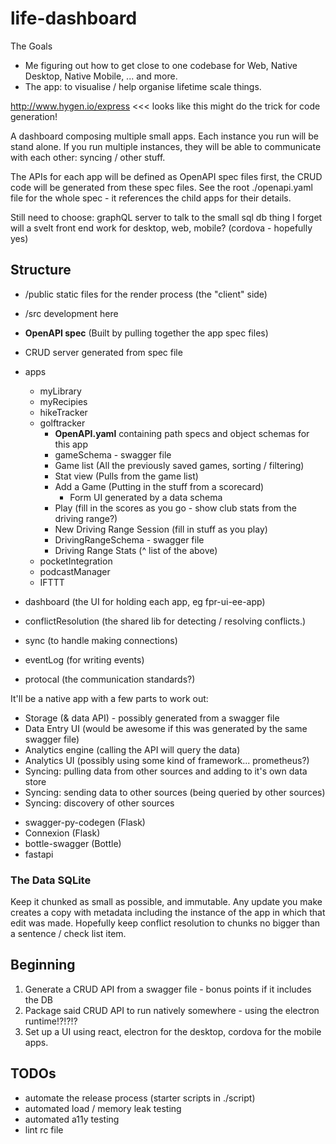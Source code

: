 # life-dashboard

The Goals

- Me figuring out how to get close to one codebase for Web, Native Desktop, Native Mobile, ... and more.
- The app: to visualise / help organise lifetime scale things.

http://www.hygen.io/express <<< looks like this might do the trick for code generation!

A dashboard composing multiple small apps. Each instance you run will be stand alone. If you run multiple instances, they will be able to communicate with each other: syncing / other stuff.

The APIs for each app will be defined as OpenAPI spec files first, the CRUD code will be generated from these spec files. See the root ./openapi.yaml file for the whole spec - it references the child apps for their details.

Still need to choose:
graphQL server to talk to the small sql db thing I forget
will a svelt front end work for desktop, web, mobile? (cordova - hopefully yes)

## Structure

- /public static files for the render process (the "client" side)
- /src development here

- **OpenAPI spec** (Built by pulling together the app spec files)
- CRUD server generated from spec file
- apps
  - myLibrary
  - myRecipies
  - hikeTracker
  - golftracker
    - **OpenAPI.yaml** containing path specs and object schemas for this app
    - gameSchema - swagger file
    - Game list (All the previously saved games, sorting / filtering)
    - Stat view (Pulls from the game list)
    - Add a Game (Putting in the stuff from a scorecard)
      - Form UI generated by a data schema
    - Play (fill in the scores as you go - show club stats from the driving range?)
    - New Driving Range Session (fill in stuff as you play)
    - DrivingRangeSchema - swagger file
    - Driving Range Stats (^ list of the above)
  - pocketIntegration
  - podcastManager
  - IFTTT
- dashboard (the UI for holding each app, eg fpr-ui-ee-app)
- conflictResolution (the shared lib for detecting / resolving conflicts.)
- sync (to handle making connections)
- eventLog (for writing events)
- protocal (the communication standards?)

It'll be a native app with a few parts to work out:

- Storage (& data API) - possibly generated from a swagger file
- Data Entry UI (would be awesome if this was generated by the same swagger file)
- Analytics engine (calling the API will query the data)
- Analytics UI (possibly using some kind of framework... prometheus?)
- Syncing: pulling data from other sources and adding to it's own data store
- Syncing: sending data to other sources (being queried by other sources)
- Syncing: discovery of other sources

* swagger-py-codegen (Flask)
* Connexion (Flask)
* bottle-swagger (Bottle)
* fastapi

### The Data SQLite

Keep it chunked as small as possible, and immutable. Any update you make creates a copy with metadata including the instance of the app in which that edit was made. Hopefully keep conflict resolution to chunks no bigger than a sentence / check list item.

## Beginning

1. Generate a CRUD API from a swagger file - bonus points if it includes the DB
2. Package said CRUD API to run natively somewhere - using the electron runtime!?!?!?
3. Set up a UI using react, electron for the desktop, cordova for the mobile apps.

## TODOs

- automate the release process (starter scripts in ./script)
- automated load / memory leak testing
- automated a11y testing
- lint rc file
